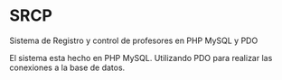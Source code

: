 # SRCP
Sistema de Registro y control de profesores en PHP MySQL y PDO

El sistema esta hecho en PHP MySQL. Utilizando PDO para realizar las conexiones a la base de datos.
